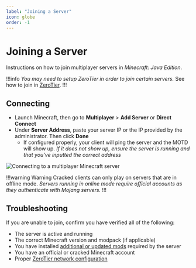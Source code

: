 ```yaml
---
label: "Joining a Server"
icon: globe
order: -1
---
```


# Joining a Server

Instructions on how to join multiplayer servers in *Minecraft: Java Edition*.

!!!info
*You may need to setup ZeroTier in order to join certain servers.* See how to join in [ZeroTier](/other/zerotier.md).
!!!

## Connecting

- Launch Minecraft, then go to **Multiplayer** > **Add Server** or **Direct Connect**
- Under **Server Address**, paste your server IP or the IP provided by the administrator. Then click **Done**
  - If configured properly, your client will ping the server and the MOTD will show up. *If it does not show up, ensure the server is running and that you've inputted the correct address*

![Connecting to a multiplayer Minecraft server](/static/minecraft/joining/connecting.gif)

!!!warning Warning
Cracked clients can only play on servers that are in offline mode. *Servers running in online mode require official accounts as they authenticate with Mojang servers.*
!!!

## Troubleshooting

If you are unable to join, confirm you have verified all of the following:

- The server is active and running
- The correct Minecraft version and modpack (if applicable)
- You have installed [additional or updated mods](/minecraft/curseforge.md#downloading-extra-mods) required by the server
- You have an official or cracked Minecraft account
- Proper [ZeroTier network configuration](/other/zerotier.md)
